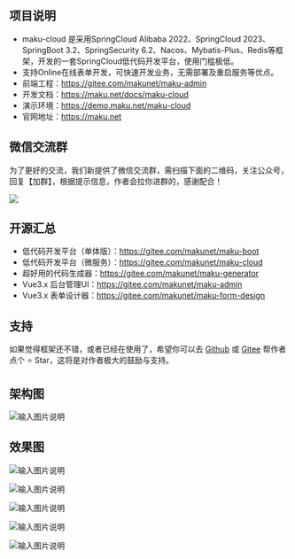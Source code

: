 ## 项目说明
- maku-cloud 是采用SpringCloud Alibaba 2022、SpringCloud 2023、SpringBoot 3.2、SpringSecurity 6.2、Nacos、Mybatis-Plus、Redis等框架，开发的一套SpringCloud低代码开发平台，使用门槛极低。
- 支持Online在线表单开发，可快速开发业务，无需部署及重启服务等优点。
- 前端工程：https://gitee.com/makunet/maku-admin
- 开发文档：https://maku.net/docs/maku-cloud
- 演示环境：https://demo.maku.net/maku-cloud
- 官网地址：https://maku.net


## 微信交流群
为了更好的交流，我们新提供了微信交流群，需扫描下面的二维码，关注公众号，回复【加群】，根据提示信息，作者会拉你进群的，感谢配合！

![](https://maku.net/app/img/qrcode.jpg)


## 开源汇总
- 低代码开发平台（单体版）：https://gitee.com/makunet/maku-boot
- 低代码开发平台（微服务）：https://gitee.com/makunet/maku-cloud
- 超好用的代码生成器：https://gitee.com/makunet/maku-generator
- Vue3.x 后台管理UI：https://gitee.com/makunet/maku-admin
- Vue3.x 表单设计器：https://gitee.com/makunet/maku-form-design


## 支持
如果觉得框架还不错，或者已经在使用了，希望你可以去 [Github](https://github.com/makunet/maku-cloud) 或 [Gitee](https://gitee.com/makunet/maku-cloud) 帮作者点个 ⭐ Star，这将是对作者极大的鼓励与支持。


## 架构图
![输入图片说明](images/0.png)

## 效果图
![输入图片说明](images/1.jpg)

![输入图片说明](images/2.jpg)

![输入图片说明](images/3.jpg)

![输入图片说明](images/4.jpg)

![输入图片说明](images/5.jpg)

